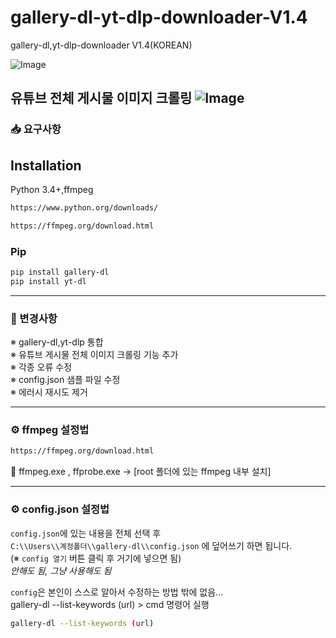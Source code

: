 # gallery-dl-yt-dlp-downloader-V1.4
gallery-dl,yt-dlp-downloader V1.4(KOREAN)

![Image](https://github.com/user-attachments/assets/c9900799-0314-4567-9d24-0ed8bc6aa0f4)

유튜브 전체 게시물 이미지 크롤링
![Image](https://github.com/user-attachments/assets/bbbf1481-1855-4c3a-a46c-061d3db35420)
---

### 📥 요구사항

## Installation
Python 3.4+,ffmpeg
```bash
https://www.python.org/downloads/
```
```bash
https://ffmpeg.org/download.html
```

### Pip
```bash
pip install gallery-dl
pip install yt-dl 
```
---

### 🔧 변경사항
※ gallery-dl,yt-dlp 통합<br>
※ 유튜브 게시물 전체 이미지 크롤링 기능 추가 <br>
※ 각종 오류 수정<br>
※ config.json 샘플 파일 수정 <br>
※ 에러시 재시도 제거 <br>

---
### ⚙️ ffmpeg 설정법
```bash
https://ffmpeg.org/download.html
```
📁 ffmpeg.exe , ffprobe.exe -> [root 폴더에 있는 ffmpeg 내부 설치] 

---

### ⚙️ config.json 설정법
`config.json`에 있는 내용을 전체 선택 후  
`C:\\Users\\계정폴더\\gallery-dl\\config.json` 에 덮어쓰기 하면 됩니다.  
(※ `config 열기` 버튼 클릭 후 거기에 넣으면 됨)  
*안해도 됨, 그냥 사용해도 됨*

`config`은 본인이 스스로 알아서 수정하는 방법 밖에 없음...  
gallery-dl --list-keywords (url) > cmd 명령어 실행

```bash
gallery-dl --list-keywords (url)
```
